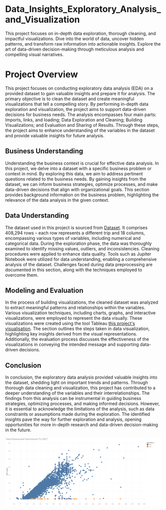# Data_Insights_Exploratory_Analysis_and_Visualization
This project focuses on in-depth data exploration, thorough cleaning, and impactful visualizations. Dive into the world of data, uncover hidden patterns, and transform raw information into actionable insights. Explore the art of data-driven decision-making through meticulous analysis and compelling visual narratives.

# Project Overview

This project focuses on conducting exploratory data analysis (EDA) on a provided dataset to gain valuable insights and prepare it for analysis. The primary objective is to clean the dataset and create meaningful visualizations that tell a compelling story. By performing in-depth data exploration and visualization, the project aims to support data-driven decisions for business needs. The analysis encompasses four main parts: Imports, links, and loading; Data Exploration and Cleaning; Building Visualizations; and Evaluation and Sharing of Results. Through these steps, the project aims to enhance understanding of the variables in the dataset and provide valuable insights for future analysis.

## Business Understanding

Understanding the business context is crucial for effective data analysis. In this project, we delve into a dataset with a specific business problem or context in mind. By exploring this data, we aim to address pertinent questions related to the business needs. By gaining insights from the dataset, we can inform business strategies, optimize processes, and make data-driven decisions that align with organizational goals. This section provides background information on the business problem, highlighting the relevance of the data analysis in the given context.

## Data Understanding

The dataset used in this project is sourced from [Dataset](https://data.cityofnewyork.us/Transportation/2017-Yellow-Taxi-Trip-Data/biws-g3hs). It comprises 408,294 rows – each row represents a different trip and 18 columns, encompassing various types of variables, including numerical and categorical data. During the exploration phase, the data was thoroughly examined to identify missing values, outliers, and inconsistencies. Cleaning procedures were applied to enhance data quality. Tools such as Jupiter Notebook were utilized for data understanding, enabling a comprehensive analysis of the dataset. Challenges faced during data preprocessing are documented in this section, along with the techniques employed to overcome them.

## Modeling and Evaluation

In the process of building visualizations, the cleaned dataset was analyzed to extract meaningful patterns and relationships within the variables. Various visualization techniques, including charts, graphs, and interactive visualizations, were employed to represent the data visually. These visualizations were created using the tool Tableau [this project's visualisation](https://public.tableau.com/views/TotalDistanceandTotalAmountTLC2017_16938388640690/TotalDistanceandTotalAmountTLC2017?:language=fr-FR&:display_count=n&:origin=viz_share_link). The section outlines the steps taken in data visualization, highlighting key insights derived from the visual representations. Additionally, the evaluation process discusses the effectiveness of the visualizations in conveying the intended message and supporting data-driven decisions.

## Conclusion

In conclusion, the exploratory data analysis provided valuable insights into the dataset, shedding light on important trends and patterns. Through thorough data cleaning and visualization, this project has contributed to a deeper understanding of the variables and their interrelationships. The findings from this analysis can be instrumental in guiding business strategies, optimizing processes, and making informed decisions. However, it is essential to acknowledge the limitations of the analysis, such as data constraints or assumptions made during the exploration. The identified insights pave the way for further exploration and analysis, opening opportunities for more in-depth research and data-driven decision-making in the future.

![Total Distance and Total Amount TLC 2017](Total%20Distance%20and%20Total%20Amount%20TLC%202017.png)
